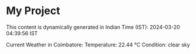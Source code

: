 # My Project

This content is dynamically generated in Indian Time (IST): 2024-03-20 04:39:56 IST


Current Weather in Coimbatore:
Temperature: 22.44 °C
Condition: clear sky
